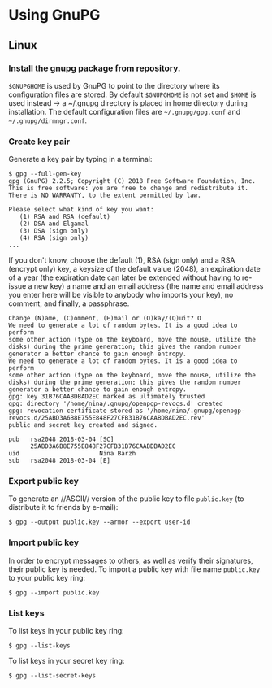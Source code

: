 # Using GnuPG 

## Linux

### Install the gnupg package from repository.

`$GNUPGHOME` is used by GnuPG to point to the directory where its configuration files are stored. By default `$GNUPGHOME` is not set and `$HOME` is used instead -> a ~/.gnupg directory is placed in home directory during installation. The default configuration files are `~/.gnupg/gpg.conf` and `~/.gnupg/dirmngr.conf`.

### Create key pair

Generate a key pair by typing in a terminal:

    $ gpg --full-gen-key
    gpg (GnuPG) 2.2.5; Copyright (C) 2018 Free Software Foundation, Inc.
    This is free software: you are free to change and redistribute it.
    There is NO WARRANTY, to the extent permitted by law.

    Please select what kind of key you want:
       (1) RSA and RSA (default)
       (2) DSA and Elgamal
       (3) DSA (sign only)
       (4) RSA (sign only)
    ...

If you don't know, choose the default (1), RSA (sign only) and a RSA (encrypt only) key, a keysize of the default value (2048), an expiration date of a year (the expiration date can later be extended without having to re-issue a new key) a name and an email address (the name and email address you enter here will be visible to anybody who imports your key), no comment, and finally, a passphrase.

    Change (N)ame, (C)omment, (E)mail or (O)kay/(Q)uit? O
    We need to generate a lot of random bytes. It is a good idea to perform
    some other action (type on the keyboard, move the mouse, utilize the
    disks) during the prime generation; this gives the random number
    generator a better chance to gain enough entropy.
    We need to generate a lot of random bytes. It is a good idea to perform
    some other action (type on the keyboard, move the mouse, utilize the
    disks) during the prime generation; this gives the random number
    generator a better chance to gain enough entropy.
    gpg: key 31B76CAABDBAD2EC marked as ultimately trusted
    gpg: directory '/home/nina/.gnupg/openpgp-revocs.d' created
    gpg: revocation certificate stored as '/home/nina/.gnupg/openpgp-revocs.d/25ABD3A6B8E755E848F27CFB31B76CAABDBAD2EC.rev'
    public and secret key created and signed.

    pub   rsa2048 2018-03-04 [SC]
          25ABD3A6B8E755E848F27CFB31B76CAABDBAD2EC
    uid                      Nina Barzh
    sub   rsa2048 2018-03-04 [E]

### Export public key

To generate an //ASCII// version of the public key to file `public.key` (to distribute it to friends by e-mail):

    $ gpg --output public.key --armor --export user-id

### Import public key

In order to encrypt messages to others, as well as verify their signatures, their public key is needed. To import a public key with file name `public.key` to your public key ring:

    $ gpg --import public.key

### List keys

To list keys in your public key ring:

    $ gpg --list-keys

To list keys in your secret key ring:

    $ gpg --list-secret-keys

